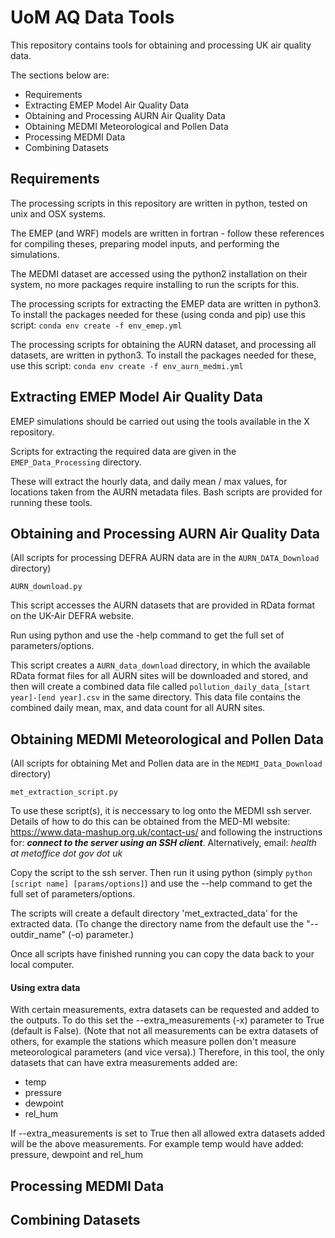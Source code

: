 # UoM AQ Data Tools

This repository contains tools for obtaining and processing UK air quality data.

The sections below are:
 - Requirements
 - Extracting EMEP Model Air Quality Data
 - Obtaining and Processing AURN Air Quality Data
 - Obtaining MEDMI Meteorological and Pollen Data
 - Processing MEDMI Data
 - Combining Datasets


## Requirements

The processing scripts in this repository are written in python, tested on unix and OSX
systems.

The EMEP (and WRF) models are written in fortran - follow these references for compiling 
theses, preparing model inputs, and performing the simulations.

The MEDMI dataset are accessed using the python2 installation on their system, no more
packages require installing to run the scripts for this.

The processing scripts for extracting the EMEP data are written in python3. To
install the packages needed for these (using conda and pip) use this script:
`conda env create -f env_emep.yml`

The processing scripts for obtaining the AURN dataset, and processing all datasets, are
written in python3. To install the packages needed for these, use this script: 
`conda env create -f env_aurn_medmi.yml`


## Extracting EMEP Model Air Quality Data

EMEP simulations should be carried out using the tools available in the X repository.

Scripts for extracting the required data are given in the `EMEP_Data_Processing` directory.

These will extract the hourly data, and daily mean / max values, for locations taken
from the AURN metadata files. Bash scripts are provided for running these tools.
 

## Obtaining and Processing AURN Air Quality Data

(All scripts for processing DEFRA AURN data are in the `AURN_DATA_Download` directory)

`AURN_download.py`

This script accesses the AURN datasets that are provided in RData format on the UK-Air
DEFRA website.

Run using python and use the -help command to get the full set of parameters/options.

This script creates a `AURN_data_download` directory, in which the available RData format
files for all AURN sites will be downloaded and stored, and then will create a combined
data file called `pollution_daily_data_[start year]-[end year].csv` in the same directory.
This data file contains the combined daily mean, max, and data count for all AURN sites.


## Obtaining MEDMI Meteorological and Pollen Data

(All scripts for obtaining Met and Pollen data are in the `MEDMI_Data_Download` directory)

`met_extraction_script.py`


To use these script(s), it is neccessary to log onto the MEDMI ssh server. Details of how to do 
this can be obtained from the MED-MI website:
https://www.data-mashup.org.uk/contact-us/
and  following the instructions for:  ***connect to the server using an SSH client***.
Alternatively, email: *health at metoffice dot gov dot uk*

Copy the script to the ssh server. Then run it using python (simply `python [script name] [params/options]`) 
and use the --help command to get the full set of parameters/options.

The scripts will create a default directory 'met_extracted_data' for the extracted data.
(To change the directory name from the default use the "--outdir_name" (-o) parameter.)

Once all scripts have finished running you can copy the data back to your local computer.

#### Using extra data
With certain measurements, extra datasets can be requested and added to the outputs. To do this set the 
--extra_measurements (-x) parameter to True (default is False). 
(Note that not all measurements can be extra datasets of others, for example the stations which measure pollen 
don't measure meteorological parameters (and vice versa).)
Therefore, in this tool, the only datasets that can have extra measurements added are:
- temp
- pressure
- dewpoint
- rel_hum

If --extra_measurements is set to True then all allowed extra datasets added will be the above measurements. 
For example temp would have added: pressure, dewpoint and rel_hum



## Processing MEDMI Data


## Combining Datasets
